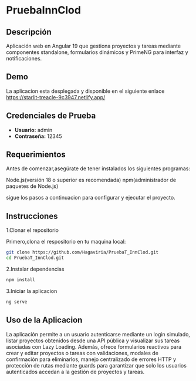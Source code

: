 # PruebaInnClod

## Descripción

Aplicación web en Angular 19 que gestiona proyectos y tareas mediante componentes standalone, formularios dinámicos y PrimeNG para interfaz y notificaciones.

## Demo

La aplicacion esta desplegada y disponible en el siguiente enlace
https://starlit-treacle-9c3947.netlify.app/

## Credenciales de Prueba

- **Usuario:** admin
- **Contraseña:** 12345
  
## Requerimientos

Antes de comenzar,asegúrate de tener instalados los siguientes programas:

Node.js(versión 18 o superior es recomendada)
npm(administrador de paquetes de Node.js)

sigue los pasos a continuacion para configurar y ejecutar el proyecto.



## Instrucciones

1.Clonar el repositorio

Primero,clona el respositorio en tu maquina local:

```bash
git clone https://github.com/Hagaviria/PruebaT_InnClod.git
cd PruebaT_InnClod.git
```

2.Instalar dependencias

```bash
npm install
```

3.Iniciar la aplicacion

```bash
ng serve
```

## Uso de la Aplicacion

La aplicación permite a un usuario autenticarse mediante un login simulado, listar proyectos obtenidos desde una API pública y visualizar sus tareas asociadas con Lazy Loading. Además, ofrece formularios reactivos para crear y editar proyectos o tareas con validaciones, modales de confirmación para eliminarlos, manejo centralizado de errores HTTP y protección de rutas mediante guards para garantizar que solo los usuarios autenticados accedan a la gestión de proyectos y tareas.
